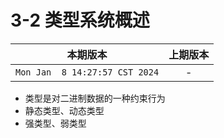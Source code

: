 # 3-2 类型系统概述


|本期版本| 上期版本
|:---:|:---:
`Mon Jan  8 14:27:57 CST 2024` | -

* 类型是对二进制数据的一种约束行为
* 静态类型、动态类型
* 强类型、弱类型